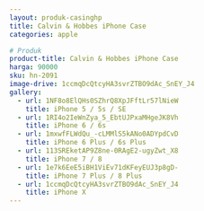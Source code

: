 ```yaml
---
layout: produk-casinghp
title: Calvin & Hobbes iPhone Case
categories: apple

# Produk
product-title: Calvin & Hobbes iPhone Case
harga: 90000
sku: hn-2091
image-drive: 1ccmqDcQtcyHA3svrZTBO9dAc_SnEY_J4
gallery:
  - url: 1NF8o8ElQHs0SZhrQ8XpJFftLr57lNieW
    title: iPhone 5 / 5s / SE
  - url: 1RI4o2IeWnZya_5_EbtUJPxaMHgeJK8Vh
    title: iPhone 6 / 6s
  - url: 1mxwfFLWdQu_-cLMMlS5kANo0ADYpdCvD
    title: iPhone 6 Plus / 6s Plus
  - url: 113SREketAP9Z8ne-0RAgE2-ugyZwt_X8
    title: iPhone 7 / 8
  - url: 1e7k6EeE5iBH1ViEv71dKFeyEUJ3p8gD-
    title: iPhone 7 Plus / 8 Plus
  - url: 1ccmqDcQtcyHA3svrZTBO9dAc_SnEY_J4
    title: iPhone X
---
```


